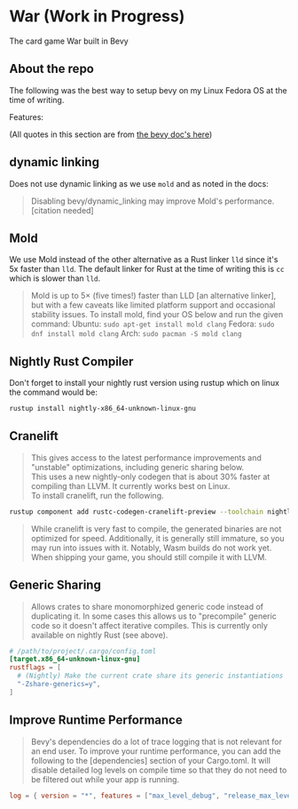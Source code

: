 # War (Work in Progress)

The card game War built in Bevy

## About the repo

The following was the best way to setup bevy on my Linux Fedora OS at the time of writing.

Features:

(All quotes in this section are from [the bevy doc's here](https://bevyengine.org/learn/quick-start/getting-started/setup/#enable-fast-compiles-optional))

## dynamic linking

Does not use dynamic linking as we use `mold` and as noted in the docs:

> Disabling bevy/dynamic_linking may improve Mold's performance. [citation needed]

## Mold

We use Mold instead of the other alternative as a Rust linker `lld` since it's 5x faster than `lld`. The default linker for Rust at the time of writing this is `cc` which is slower than `lld`.

> Mold is up to 5× (five times!) faster than LLD [an alternative linker], but with a few caveats like limited platform support and occasional stability issues. To install mold, find your OS below and run the given command:
> Ubuntu: `sudo apt-get install mold clang`
> Fedora: `sudo dnf install mold clang`
> Arch: `sudo pacman -S mold clang`

## Nightly Rust Compiler

Don't forget to install your nightly rust version using rustup which on linux the command would be:

```bash
rustup install nightly-x86_64-unknown-linux-gnu
```

## Cranelift

> This gives access to the latest performance improvements and "unstable" optimizations, including generic sharing below.  
> This uses a new nightly-only codegen that is about 30% faster at compiling than LLVM. It currently works best on Linux.  
> To install cranelift, run the following.

```bash
rustup component add rustc-codegen-cranelift-preview --toolchain nightly
```

> While cranelift is very fast to compile, the generated binaries are not optimized for speed. Additionally, it is generally still immature, so you may run into issues with it. Notably, Wasm builds do not work yet.
> When shipping your game, you should still compile it with LLVM.

## Generic Sharing

> Allows crates to share monomorphized generic code instead of duplicating it. In some cases this allows us to "precompile" generic code so it doesn't affect iterative compiles. This is currently only available on nightly Rust (see above).

```toml
# /path/to/project/.cargo/config.toml
[target.x86_64-unknown-linux-gnu]
rustflags = [
  # (Nightly) Make the current crate share its generic instantiations
  "-Zshare-generics=y",
]
```

## Improve Runtime Performance

> Bevy's dependencies do a lot of trace logging that is not relevant for an end user. To improve your runtime performance, you can add the following to the [dependencies] section of your Cargo.toml. It will disable detailed log levels on compile time so that they do not need to be filtered out while your app is running.

```toml
log = { version = "*", features = ["max_level_debug", "release_max_level_warn"] }
```

